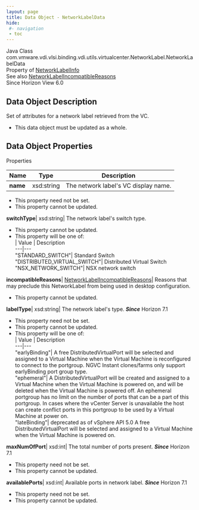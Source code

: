 ```yaml
---
layout: page
title: Data Object - NetworkLabelData
hide:
 #- navigation
 - toc
---
```






Java Class
    com.vmware.vdi.vlsi.binding.vdi.utils.virtualcenter.NetworkLabel.NetworkLabelData  
Property of
     [NetworkLabelInfo](vdi.utils.virtualcenter.NetworkLabel.NetworkLabelInfo.md#field_detail)  
See also
     [NetworkLabelIncompatibleReasons](vdi.utils.virtualcenter.NetworkLabel.NetworkLabelIncompatibleReasons.md)  
Since 
    Horizon View 6.0

## Data Object Description 

Set of attributes for a network label retrieved from the VC. 

  * This data object must be updated as a whole.



## Data Object Properties

Properties

Name |  Type |  Description   
---|---|---  
**name**|  xsd:string|  The network label's VC display name.   


 * This property need not be set.
 * This property cannot be updated.

  
**switchType**|  xsd:string|  The network label's switch type.   


 * This property cannot be updated.
  * This property will be one of:  
|  Value |  Description   
---|---  
"STANDARD_SWITCH"| Standard Switch  
"DISTRIBUTED_VIRTUAL_SWITCH"| Distributed Virtual Switch  
"NSX_NETWORK_SWITCH"| NSX network switch  

  
**incompatibleReasons**| [NetworkLabelIncompatibleReasons](vdi.utils.virtualcenter.NetworkLabel.NetworkLabelIncompatibleReasons.md)|  Reasons that may preclude this NetworkLabel from being used in desktop configuration.   


 * This property cannot be updated.

  
**labelType**|  xsd:string|  The network label's type.  **_Since_** Horizon 7.1  


 * This property need not be set.
 * This property cannot be updated.
  * This property will be one of:  
|  Value |  Description   
---|---  
"earlyBinding"| A free DistributedVirtualPort will be selected and assigned to a Virtual Machine when the Virtual Machine is reconfigured to connect to the portgroup. NGVC Instant clones/farms only support earlyBinding port group type.  
"ephemeral"| A DistributedVirtualPort will be created and assigned to a Virtual Machine when the Virtual Machine is powered on, and will be deleted when the Virtual Machine is powered off. An ephemeral portgroup has no limit on the number of ports that can be a part of this portgroup. In cases where the vCenter Server is unavailable the host can create conflict ports in this portgroup to be used by a Virtual Machine at power on.  
"lateBinding"| deprecated as of vSphere API 5.0 A free DistributedVirtualPort will be selected and assigned to a Virtual Machine when the Virtual Machine is powered on.  

  
**maxNumOfPort**|  xsd:int|  The total number of ports present.  **_Since_** Horizon 7.1  


 * This property need not be set.
 * This property cannot be updated.

  
**availablePorts**|  xsd:int|  Available ports in network label.  **_Since_** Horizon 7.1  


 * This property need not be set.
 * This property cannot be updated.

  
  
  
   
  
  

